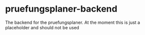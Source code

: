 # pruefungsplaner-backend
The backend for the pruefungsplaner.
At the moment this is just a placeholder and should not be used